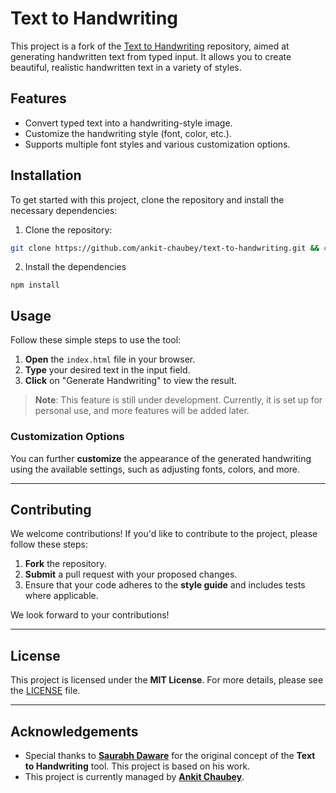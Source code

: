 # Text to Handwriting

This project is a fork of the [Text to Handwriting](https://github.com/saurabhdaware/text-to-handwriting) repository, aimed at generating handwritten text from typed input. It allows you to create beautiful, realistic handwritten text in a variety of styles. 

## Features

- Convert typed text into a handwriting-style image.
- Customize the handwriting style (font, color, etc.).
- Supports multiple font styles and various customization options.

## Installation

To get started with this project, clone the repository and install the necessary dependencies:

1. Clone the repository:
```bash
git clone https://github.com/ankit-chaubey/text-to-handwriting.git && cd text-to-handwriting
```
2. Install the dependencies
```
npm install
```

## Usage

Follow these simple steps to use the tool:

1. **Open** the `index.html` file in your browser.
2. **Type** your desired text in the input field.
3. **Click** on "Generate Handwriting" to view the result.

> **Note**: This feature is still under development. Currently, it is set up for personal use, and more features will be added later.

### Customization Options
You can further **customize** the appearance of the generated handwriting using the available settings, such as adjusting fonts, colors, and more.

---

## Contributing

We welcome contributions! If you'd like to contribute to the project, please follow these steps:

1. **Fork** the repository.
2. **Submit** a pull request with your proposed changes.
3. Ensure that your code adheres to the **style guide** and includes tests where applicable.

We look forward to your contributions!

---

## License

This project is licensed under the **MIT License**. For more details, please see the [LICENSE](LICENSE) file.

---

## Acknowledgements

- Special thanks to **[Saurabh Daware](https://github.com/saurabhdaware/text-to-handwriting)** for the original concept of the **Text to Handwriting** tool. This project is based on his work.
- This project is currently managed by **[Ankit Chaubey](https://github.com/ankit-chaubey)**.
